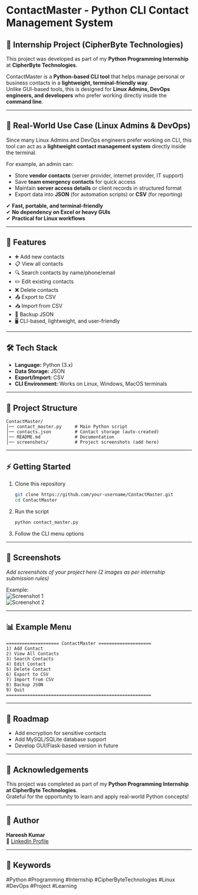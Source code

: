    # ContactMaster - Python CLI Contact Management System

   ## 📌 Internship Project (CipherByte Technologies)

   This project was developed as part of my **Python Programming Internship** at **CipherByte Technologies**.

   ContactMaster is a **Python-based CLI tool** that helps manage personal or business contacts in a **lightweight, terminal-friendly way**.  
   Unlike GUI-based tools, this is designed for **Linux Admins, DevOps engineers, and developers** who prefer working directly inside the **command line**.

   ---

   ## 🚀 Real-World Use Case (Linux Admins & DevOps)

   Since many Linux Admins and DevOps engineers prefer working on CLI, this tool can act as a **lightweight contact management system** directly inside the terminal.

   For example, an admin can:
   - Store **vendor contacts** (server provider, internet provider, IT support)
   - Save **team emergency contacts** for quick access
   - Maintain **server access details** or client records in structured format
   - Export data into **JSON** (for automation scripts) or **CSV** (for reporting)

   ✔ **Fast, portable, and terminal-friendly**  
   ✔ **No dependency on Excel or heavy GUIs**  
   ✔ **Practical for Linux workflows**  

   ---

   ## 🔑 Features

   - ➕ Add new contacts  
   - 📋 View all contacts  
   - 🔍 Search contacts by name/phone/email  
   - ✏️ Edit existing contacts  
   - ❌ Delete contacts  
   - 📤 Export to CSV  
   - 📥 Import from CSV  
   - 💾 Backup JSON  
   - 🖥 CLI-based, lightweight, and user-friendly  

   ---

   ## 🛠️ Tech Stack

   - **Language:** Python (3.x)  
   - **Data Storage:** JSON  
   - **Export/Import:** CSV  
   - **CLI Environment:** Works on Linux, Windows, MacOS terminals  

   ---

   ## 📂 Project Structure

   ```
   ContactMaster/
   │── contact_master.py     # Main Python script
   │── contacts.json         # Contact storage (auto-created)
   │── README.md             # Documentation
   │── screenshots/          # Project screenshots (add here)
   ```

   ---

   ## ⚡ Getting Started

   1. Clone this repository  
      ```bash
      git clone https://github.com/your-username/ContactMaster.git
      cd ContactMaster
      ```

   2. Run the script  
      ```bash
      python contact_master.py
      ```

   3. Follow the CLI menu options

   ---

   ## 📸 Screenshots

   _Add screenshots of your project here (2 images as per internship submission rules)_  

   Example:  
   ![Screenshot 1](Screenshots/1.png)  
   ![Screenshot 2](Screenshots/2.png)  

   ---

   ## 📊 Example Menu

   ```
   ==================== ContactMaster ====================
   1) Add Contact
   2) View All Contacts
   3) Search Contacts
   4) Edit Contact
   5) Delete Contact
   6) Export to CSV
   7) Import from CSV
   8) Backup JSON
   9) Quit
   =======================================================
   ```

   ---

   ## 🔮 Roadmap

   - Add encryption for sensitive contacts  
   - Add MySQL/SQLite database support  
   - Develop GUI/Flask-based version in future  

   ---

   ## 🙌 Acknowledgements

   This project was completed as part of my **Python Programming Internship at CipherByte Technologies**.  
   Grateful for the opportunity to learn and apply real-world Python concepts!

   ---

   ## 👤 Author

   **Hareesh Kumar**  
   🔗 [LinkedIn Profile](https://www.linkedin.com/in/hareesh-kumar-02045a339/)  

   ---

   ## 📌 Keywords

   #Python #Programming #Internship #CipherByteTechnologies #Linux #DevOps #Project #Learning


